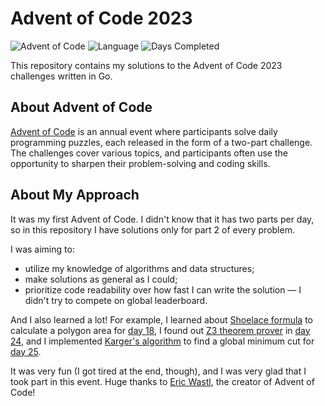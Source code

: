 # Advent of Code 2023

![Advent of Code](https://img.shields.io/badge/Advent%20of%20Code-2023-brightgreen)
![Language](https://img.shields.io/badge/Language-Go-blue)
![Days Completed](https://img.shields.io/badge/Days%20Completed-25-orange)

This repository contains my solutions to the Advent of Code 2023 challenges written in Go.

## About Advent of Code

[Advent of Code](https://adventofcode.com/) is an annual event where participants solve daily programming puzzles, each
released in the form of a two-part challenge. The challenges cover various topics, and participants often use the
opportunity to sharpen their problem-solving and coding skills.

## About My Approach

It was my first Advent of Code. I didn't know that it has two parts per day, so in this repository I have solutions only
for part 2 of every problem.

I was aiming to:

* utilize my knowledge of algorithms and data structures;
* make solutions as general as I could;
* prioritize code readability over how fast I can write the solution — I didn't try to compete on global leaderboard.

And I also learned a lot! For example, I learned
about [Shoelace formula](https://en.wikipedia.org/wiki/Shoelace_formula) to calculate a polygon area
for [day 18](https://adventofcode.com/2023/day/18), I found out [Z3 theorem prover](https://github.com/Z3Prover/z3)
in [day 24](https://adventofcode.com/2023/day/24), and I
implemented [Karger's algorithm](https://en.wikipedia.org/wiki/Karger%27s_algorithm) to find a global minimum cut
for [day 25](https://adventofcode.com/2023/day/25).

It was very fun (I got tired at the end, though), and I was very glad that I took part in this event. Huge thanks
to [Eric Wastl](http://was.tl/), the creator of Advent of Code!
